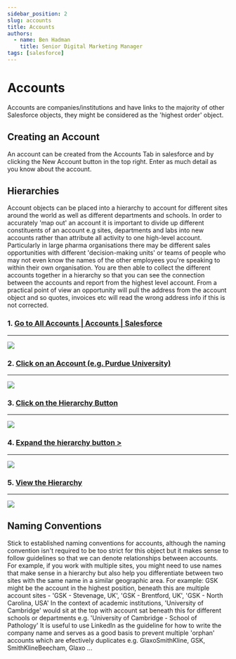 ```yaml
---
sidebar_position: 2
slug: accounts
title: Accounts
authors:
  - name: Ben Hadman
    title: Senior Digital Marketing Manager
tags: [salesforce]
---
```


# Accounts

Accounts are companies/institutions and have links to the majority of other Salesforce objects, they might be considered as the 'highest order' object.

## Creating an Account

An account can be created from the Accounts Tab in salesforce and by clicking the New Account button in the top right. Enter as much detail as you know about the account.

## Hierarchies

Account objects can be placed into a hierarchy to account for different sites around the world as well as different departments and schools. 
In order to accurately 'map out' an account it is important to divide up different constituents of an account e.g sites, departments and labs into new accounts rather than attribute all activity to one high-level account. Particularly in large pharma organisations there may be different sales opportunities with different 'decision-making units' or teams of people who may not even know the names of the other employees you're speaking to within their own organisation.
You are then able to collect the different accounts together in a hierarchy so that you can see the connection between the accounts and report from the highest level account.
From a practical point of view an opportunity will pull the address from the account object and so quotes, invoices etc will read the wrong address info if this is not corrected.


### 1\. [Go to All Accounts | Accounts | Salesforce](https://nuclera.lightning.force.com/lightning/o/Account/list?filterName=00B8d000008Ha8BEAS)
--------------------------------------------------------------------------------------------------------------------------------------------

![](https://dubble-prod-01.s3.amazonaws.com/assets/801aa7ad-e0ba-42ea-a19e-05257dcfdf7f.png?0)

### 2\. [Click on an Account (e.g. Purdue University)](https://nuclera.lightning.force.com/lightning/o/Account/list?filterName=00B8d000008Ha8BEAS)
----------------------------------------------------------------------------------------------------------------------------------------------

![](https://d3q7ie80jbiqey.cloudfront.net/media/image/zoom/bf96b1a1-0517-408b-90e5-3dd894bd3b8a/2.5/4.4270834326744/28.978190630048?0)

### 3\. [Click on the Hierarchy Button](https://nuclera.lightning.force.com/lightning/r/Account/0018d00000IahVVAAZ/view)
--------------------------------------------------------------------------------------------------------------------

![](https://d3q7ie80jbiqey.cloudfront.net/media/image/zoom/33104f50-e56c-4e56-b946-9dcb70e3b829/2.5/9.07958984375/13.088988025277?0)

### 4\. [Expand the hierarchy button >](https://nuclera.lightning.force.com/one/one.app#eyJjb21wb25lbnREZWYiOiJzZmE6aGllcmFyY2h5RnVsbFZpZXciLCJhdHRyaWJ1dGVzIjp7InJlY29yZElkIjoiMDAxOGQwMDAwMElhaFZWQUFaIiwic09iamVjdE5hbWUiOiJBY2NvdW50In0sInN0YXRlIjp7fX0%3D)
-----------------------------------------------------------------------------------------------------------------------------------------------------------------------------------------------------------------------------------------------------------

![](https://d3q7ie80jbiqey.cloudfront.net/media/image/zoom/03928964-a823-4230-8a49-6bcbbf2b79a0/2.5/3.3333334326744/23.747980613893?0)

### 5\. [View the Hierarchy](https://nuclera.lightning.force.com/one/one.app#eyJjb21wb25lbnREZWYiOiJzZmE6aGllcmFyY2h5RnVsbFZpZXciLCJhdHRyaWJ1dGVzIjp7InJlY29yZElkIjoiMDAxOGQwMDAwMElhaFZWQUFaIiwic09iamVjdE5hbWUiOiJBY2NvdW50In0sInN0YXRlIjp7fX0%3D)
------------------------------------------------------------------------------------------------------------------------------------------------------------------------------------------------------------------------------------------------

![](https://d3q7ie80jbiqey.cloudfront.net/media/image/zoom/b45cc6ae-df01-405e-aad3-64fbf4808c8e/1/0/0?0)

## Naming Conventions

Stick to established naming conventions for accounts, although the naming convention isn't required to be too strict for this object but it makes sense to follow guidelines so that we can denote relationships between accounts. For example, if you work with multiple sites, you might need to use names that make sense in a hierarchy but also help you differentiate between two sites with the same name in a similar geographic area. For example: GSK might be the account in the highest position, beneath this are multiple account sites - 'GSK - Stevenage, UK', 'GSK - Brentford, UK', 'GSK - North Carolina, USA' In the context of academic institutions, 'University of Cambridge' would sit at the top with account sat beneath this for different schools or departments e.g. 'University of Cambridge - School of Pathology' It is useful to use LinkedIn as the guideline for how to write the company name and serves as a good basis to prevent multiple 'orphan' accounts which are efectively duplicates e.g. GlaxoSmithKline, GSK, SmithKlineBeecham, Glaxo ...



